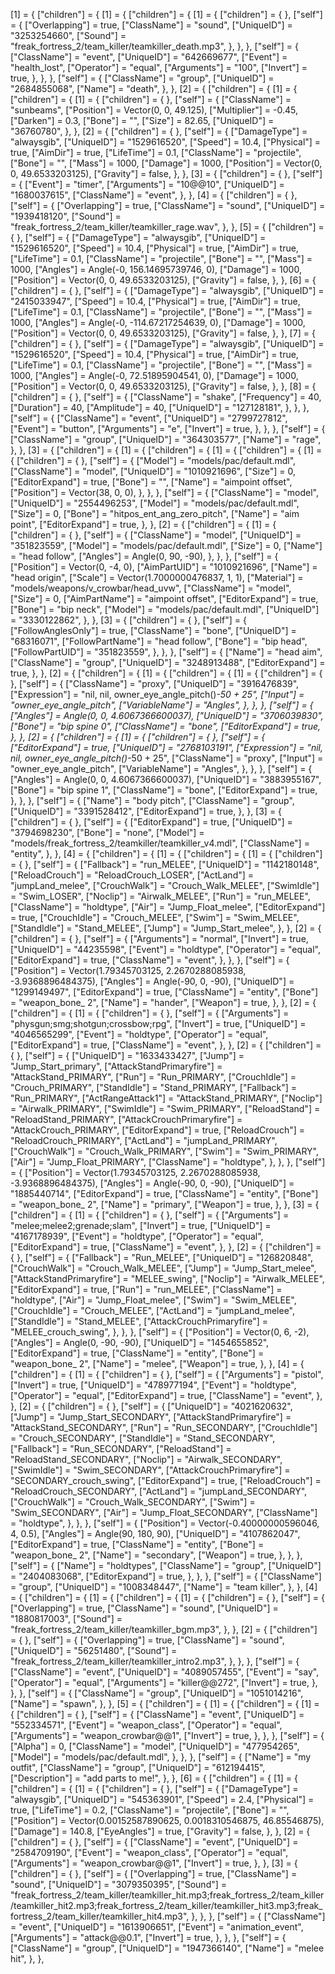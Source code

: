 [1] = {
	["children"] = {
		[1] = {
			["children"] = {
				[1] = {
					["children"] = {
					},
					["self"] = {
						["Overlapping"] = true,
						["ClassName"] = "sound",
						["UniqueID"] = "3253254660",
						["Sound"] = "freak_fortress_2/team_killer/teamkiller_death.mp3",
					},
				},
			},
			["self"] = {
				["ClassName"] = "event",
				["UniqueID"] = "642669677",
				["Event"] = "health_lost",
				["Operator"] = "equal",
				["Arguments"] = "100",
				["Invert"] = true,
			},
		},
	},
	["self"] = {
		["ClassName"] = "group",
		["UniqueID"] = "2684855068",
		["Name"] = "death",
	},
},
[2] = {
	["children"] = {
		[1] = {
			["children"] = {
				[1] = {
					["children"] = {
					},
					["self"] = {
						["ClassName"] = "sunbeams",
						["Position"] = Vector(0, 0, 49.125),
						["Multiplier"] = -0.45,
						["Darken"] = 0.3,
						["Bone"] = "",
						["Size"] = 82.65,
						["UniqueID"] = "36760780",
					},
				},
				[2] = {
					["children"] = {
					},
					["self"] = {
						["DamageType"] = "alwaysgib",
						["UniqueID"] = "1529616520",
						["Speed"] = 10.4,
						["Physical"] = true,
						["AimDir"] = true,
						["LifeTime"] = 0.1,
						["ClassName"] = "projectile",
						["Bone"] = "",
						["Mass"] = 1000,
						["Damage"] = 1000,
						["Position"] = Vector(0, 0, 49.6533203125),
						["Gravity"] = false,
					},
				},
				[3] = {
					["children"] = {
					},
					["self"] = {
						["Event"] = "timer",
						["Arguments"] = "10@@10",
						["UniqueID"] = "1680037615",
						["ClassName"] = "event",
					},
				},
				[4] = {
					["children"] = {
					},
					["self"] = {
						["Overlapping"] = true,
						["ClassName"] = "sound",
						["UniqueID"] = "1939418120",
						["Sound"] = "freak_fortress_2/team_killer/teamkiller_rage.wav",
					},
				},
				[5] = {
					["children"] = {
					},
					["self"] = {
						["DamageType"] = "alwaysgib",
						["UniqueID"] = "1529616520",
						["Speed"] = 10.4,
						["Physical"] = true,
						["AimDir"] = true,
						["LifeTime"] = 0.1,
						["ClassName"] = "projectile",
						["Bone"] = "",
						["Mass"] = 1000,
						["Angles"] = Angle(-0, 156.14695739746, 0),
						["Damage"] = 1000,
						["Position"] = Vector(0, 0, 49.6533203125),
						["Gravity"] = false,
					},
				},
				[6] = {
					["children"] = {
					},
					["self"] = {
						["DamageType"] = "alwaysgib",
						["UniqueID"] = "2415033947",
						["Speed"] = 10.4,
						["Physical"] = true,
						["AimDir"] = true,
						["LifeTime"] = 0.1,
						["ClassName"] = "projectile",
						["Bone"] = "",
						["Mass"] = 1000,
						["Angles"] = Angle(-0, -114.67217254639, 0),
						["Damage"] = 1000,
						["Position"] = Vector(0, 0, 49.6533203125),
						["Gravity"] = false,
					},
				},
				[7] = {
					["children"] = {
					},
					["self"] = {
						["DamageType"] = "alwaysgib",
						["UniqueID"] = "1529616520",
						["Speed"] = 10.4,
						["Physical"] = true,
						["AimDir"] = true,
						["LifeTime"] = 0.1,
						["ClassName"] = "projectile",
						["Bone"] = "",
						["Mass"] = 1000,
						["Angles"] = Angle(-0, 72.51895904541, 0),
						["Damage"] = 1000,
						["Position"] = Vector(0, 0, 49.6533203125),
						["Gravity"] = false,
					},
				},
				[8] = {
					["children"] = {
					},
					["self"] = {
						["ClassName"] = "shake",
						["Frequency"] = 40,
						["Duration"] = 40,
						["Amplitude"] = 40,
						["UniqueID"] = "127128181",
					},
				},
			},
			["self"] = {
				["ClassName"] = "event",
				["UniqueID"] = "2799727812",
				["Event"] = "button",
				["Arguments"] = "e",
				["Invert"] = true,
			},
		},
	},
	["self"] = {
		["ClassName"] = "group",
		["UniqueID"] = "364303577",
		["Name"] = "rage",
	},
},
[3] = {
	["children"] = {
		[1] = {
			["children"] = {
				[1] = {
					["children"] = {
						[1] = {
							["children"] = {
							},
							["self"] = {
								["Model"] = "models/pac/default.mdl",
								["ClassName"] = "model",
								["UniqueID"] = "1010921696",
								["Size"] = 0,
								["EditorExpand"] = true,
								["Bone"] = "",
								["Name"] = "aimpoint offset",
								["Position"] = Vector(38, 0, 0),
							},
						},
					},
					["self"] = {
						["ClassName"] = "model",
						["UniqueID"] = "2554496253",
						["Model"] = "models/pac/default.mdl",
						["Size"] = 0,
						["Bone"] = "hitpos_ent_ang_zero_pitch",
						["Name"] = "aim point",
						["EditorExpand"] = true,
					},
				},
				[2] = {
					["children"] = {
						[1] = {
							["children"] = {
							},
							["self"] = {
								["ClassName"] = "model",
								["UniqueID"] = "351823559",
								["Model"] = "models/pac/default.mdl",
								["Size"] = 0,
								["Name"] = "head follow",
								["Angles"] = Angle(0, 90, -90),
							},
						},
					},
					["self"] = {
						["Position"] = Vector(0, -4, 0),
						["AimPartUID"] = "1010921696",
						["Name"] = "head origin",
						["Scale"] = Vector(1.7000000476837, 1, 1),
						["Material"] = "models/weapons/v_crowbar/head_uvw",
						["ClassName"] = "model",
						["Size"] = 0,
						["AimPartName"] = "aimpoint offset",
						["EditorExpand"] = true,
						["Bone"] = "bip neck",
						["Model"] = "models/pac/default.mdl",
						["UniqueID"] = "3330122862",
					},
				},
				[3] = {
					["children"] = {
					},
					["self"] = {
						["FollowAnglesOnly"] = true,
						["ClassName"] = "bone",
						["UniqueID"] = "68316071",
						["FollowPartName"] = "head follow",
						["Bone"] = "bip head",
						["FollowPartUID"] = "351823559",
					},
				},
			},
			["self"] = {
				["Name"] = "head aim",
				["ClassName"] = "group",
				["UniqueID"] = "3248913488",
				["EditorExpand"] = true,
			},
		},
		[2] = {
			["children"] = {
				[1] = {
					["children"] = {
						[1] = {
							["children"] = {
							},
							["self"] = {
								["ClassName"] = "proxy",
								["UniqueID"] = "3916476839",
								["Expression"] = "nil, nil, owner_eye_angle_pitch()*-50 + 25",
								["Input"] = "owner_eye_angle_pitch",
								["VariableName"] = "Angles",
							},
						},
					},
					["self"] = {
						["Angles"] = Angle(0, 0, 4.6067366600037),
						["UniqueID"] = "3706039830",
						["Bone"] = "bip spine  0",
						["ClassName"] = "bone",
						["EditorExpand"] = true,
					},
				},
				[2] = {
					["children"] = {
						[1] = {
							["children"] = {
							},
							["self"] = {
								["EditorExpand"] = true,
								["UniqueID"] = "2768103191",
								["Expression"] = "nil, nil, owner_eye_angle_pitch()*-50 + 25",
								["ClassName"] = "proxy",
								["Input"] = "owner_eye_angle_pitch",
								["VariableName"] = "Angles",
							},
						},
					},
					["self"] = {
						["Angles"] = Angle(0, 0, 4.6067366600037),
						["UniqueID"] = "3883955167",
						["Bone"] = "bip spine  1",
						["ClassName"] = "bone",
						["EditorExpand"] = true,
					},
				},
			},
			["self"] = {
				["Name"] = "body pitch",
				["ClassName"] = "group",
				["UniqueID"] = "3391528412",
				["EditorExpand"] = true,
			},
		},
		[3] = {
			["children"] = {
			},
			["self"] = {
				["EditorExpand"] = true,
				["UniqueID"] = "3794698230",
				["Bone"] = "none",
				["Model"] = "models/freak_fortress_2/teamkiller/teamkiller_v4.mdl",
				["ClassName"] = "entity",
			},
		},
		[4] = {
			["children"] = {
				[1] = {
					["children"] = {
						[1] = {
							["children"] = {
							},
							["self"] = {
								["Fallback"] = "run_MELEE",
								["UniqueID"] = "1142180148",
								["ReloadCrouch"] = "ReloadCrouch_LOSER",
								["ActLand"] = "jumpLand_melee",
								["CrouchWalk"] = "Crouch_Walk_MELEE",
								["SwimIdle"] = "Swim_LOSER",
								["Noclip"] = "Airwalk_MELEE",
								["Run"] = "run_MELEE",
								["ClassName"] = "holdtype",
								["Air"] = "Jump_Float_melee",
								["EditorExpand"] = true,
								["CrouchIdle"] = "Crouch_MELEE",
								["Swim"] = "Swim_MELEE",
								["StandIdle"] = "Stand_MELEE",
								["Jump"] = "Jump_Start_melee",
							},
						},
						[2] = {
							["children"] = {
							},
							["self"] = {
								["Arguments"] = "normal",
								["Invert"] = true,
								["UniqueID"] = "44235598",
								["Event"] = "holdtype",
								["Operator"] = "equal",
								["EditorExpand"] = true,
								["ClassName"] = "event",
							},
						},
					},
					["self"] = {
						["Position"] = Vector(1.79345703125, 2.2670288085938, -3.9368896484375),
						["Angles"] = Angle(-90, 0, -90),
						["UniqueID"] = "1299149497",
						["EditorExpand"] = true,
						["ClassName"] = "entity",
						["Bone"] = "weapon_bone_ 2",
						["Name"] = "hander",
						["Weapon"] = true,
					},
				},
				[2] = {
					["children"] = {
						[1] = {
							["children"] = {
							},
							["self"] = {
								["Arguments"] = "physgun;smg;shotgun;crossbow;rpg",
								["Invert"] = true,
								["UniqueID"] = "4046565299",
								["Event"] = "holdtype",
								["Operator"] = "equal",
								["EditorExpand"] = true,
								["ClassName"] = "event",
							},
						},
						[2] = {
							["children"] = {
							},
							["self"] = {
								["UniqueID"] = "1633433427",
								["Jump"] = "Jump_Start_primary",
								["AttackStandPrimaryfire"] = "AttackStand_PRIMARY",
								["Run"] = "Run_PRIMARY",
								["CrouchIdle"] = "Crouch_PRIMARY",
								["StandIdle"] = "Stand_PRIMARY",
								["Fallback"] = "Run_PRIMARY",
								["ActRangeAttack1"] = "AttackStand_PRIMARY",
								["Noclip"] = "Airwalk_PRIMARY",
								["SwimIdle"] = "Swim_PRIMARY",
								["ReloadStand"] = "ReloadStand_PRIMARY",
								["AttackCrouchPrimaryfire"] = "AttackCrouch_PRIMARY",
								["EditorExpand"] = true,
								["ReloadCrouch"] = "ReloadCrouch_PRIMARY",
								["ActLand"] = "jumpLand_PRIMARY",
								["CrouchWalk"] = "Crouch_Walk_PRIMARY",
								["Swim"] = "Swim_PRIMARY",
								["Air"] = "Jump_Float_PRIMARY",
								["ClassName"] = "holdtype",
							},
						},
					},
					["self"] = {
						["Position"] = Vector(1.79345703125, 2.2670288085938, -3.9368896484375),
						["Angles"] = Angle(-90, 0, -90),
						["UniqueID"] = "1885440714",
						["EditorExpand"] = true,
						["ClassName"] = "entity",
						["Bone"] = "weapon_bone_ 2",
						["Name"] = "primary",
						["Weapon"] = true,
					},
				},
				[3] = {
					["children"] = {
						[1] = {
							["children"] = {
							},
							["self"] = {
								["Arguments"] = "melee;melee2;grenade;slam",
								["Invert"] = true,
								["UniqueID"] = "4167178939",
								["Event"] = "holdtype",
								["Operator"] = "equal",
								["EditorExpand"] = true,
								["ClassName"] = "event",
							},
						},
						[2] = {
							["children"] = {
							},
							["self"] = {
								["Fallback"] = "Run_MELEE",
								["UniqueID"] = "126820848",
								["CrouchWalk"] = "Crouch_Walk_MELEE",
								["Jump"] = "Jump_Start_melee",
								["AttackStandPrimaryfire"] = "MELEE_swing",
								["Noclip"] = "Airwalk_MELEE",
								["EditorExpand"] = true,
								["Run"] = "run_MELEE",
								["ClassName"] = "holdtype",
								["Air"] = "Jump_Float_melee",
								["Swim"] = "Swim_MELEE",
								["CrouchIdle"] = "Crouch_MELEE",
								["ActLand"] = "jumpLand_melee",
								["StandIdle"] = "Stand_MELEE",
								["AttackCrouchPrimaryfire"] = "MELEE_crouch_swing",
							},
						},
					},
					["self"] = {
						["Position"] = Vector(0, 6, -2),
						["Angles"] = Angle(0, -90, -90),
						["UniqueID"] = "1454655852",
						["EditorExpand"] = true,
						["ClassName"] = "entity",
						["Bone"] = "weapon_bone_ 2",
						["Name"] = "melee",
						["Weapon"] = true,
					},
				},
				[4] = {
					["children"] = {
						[1] = {
							["children"] = {
							},
							["self"] = {
								["Arguments"] = "pistol",
								["Invert"] = true,
								["UniqueID"] = "478977194",
								["Event"] = "holdtype",
								["Operator"] = "equal",
								["EditorExpand"] = true,
								["ClassName"] = "event",
							},
						},
						[2] = {
							["children"] = {
							},
							["self"] = {
								["UniqueID"] = "4021620632",
								["Jump"] = "Jump_Start_SECONDARY",
								["AttackStandPrimaryfire"] = "AttackStand_SECONDARY",
								["Run"] = "Run_SECONDARY",
								["CrouchIdle"] = "Crouch_SECONDARY",
								["StandIdle"] = "Stand_SECONDARY",
								["Fallback"] = "Run_SECONDARY",
								["ReloadStand"] = "ReloadStand_SECONDARY",
								["Noclip"] = "Airwalk_SECONDARY",
								["SwimIdle"] = "Swim_SECONDARY",
								["AttackCrouchPrimaryfire"] = "SECONDARY_crouch_swing",
								["EditorExpand"] = true,
								["ReloadCrouch"] = "ReloadCrouch_SECONDARY",
								["ActLand"] = "jumpLand_SECONDARY",
								["CrouchWalk"] = "Crouch_Walk_SECONDARY",
								["Swim"] = "Swim_SECONDARY",
								["Air"] = "Jump_Float_SECONDARY",
								["ClassName"] = "holdtype",
							},
						},
					},
					["self"] = {
						["Position"] = Vector(-0.40000000596046, 4, 0.5),
						["Angles"] = Angle(90, 180, 90),
						["UniqueID"] = "4107862047",
						["EditorExpand"] = true,
						["ClassName"] = "entity",
						["Bone"] = "weapon_bone_ 2",
						["Name"] = "secondary",
						["Weapon"] = true,
					},
				},
			},
			["self"] = {
				["Name"] = "holdtypes",
				["ClassName"] = "group",
				["UniqueID"] = "2404083068",
				["EditorExpand"] = true,
			},
		},
	},
	["self"] = {
		["ClassName"] = "group",
		["UniqueID"] = "1008348447",
		["Name"] = "team killer",
	},
},
[4] = {
	["children"] = {
		[1] = {
			["children"] = {
				[1] = {
					["children"] = {
					},
					["self"] = {
						["Overlapping"] = true,
						["ClassName"] = "sound",
						["UniqueID"] = "1880817003",
						["Sound"] = "freak_fortress_2/team_killer/teamkiller_bgm.mp3",
					},
				},
				[2] = {
					["children"] = {
					},
					["self"] = {
						["Overlapping"] = true,
						["ClassName"] = "sound",
						["UniqueID"] = "56251480",
						["Sound"] = "freak_fortress_2/team_killer/teamkiller_intro2.mp3",
					},
				},
			},
			["self"] = {
				["ClassName"] = "event",
				["UniqueID"] = "4089057455",
				["Event"] = "say",
				["Operator"] = "equal",
				["Arguments"] = "killer@@272",
				["Invert"] = true,
			},
		},
	},
	["self"] = {
		["ClassName"] = "group",
		["UniqueID"] = "1051014216",
		["Name"] = "spawn",
	},
},
[5] = {
	["children"] = {
		[1] = {
			["children"] = {
				[1] = {
					["children"] = {
					},
					["self"] = {
						["ClassName"] = "event",
						["UniqueID"] = "552334571",
						["Event"] = "weapon_class",
						["Operator"] = "equal",
						["Arguments"] = "weapon_crowbar@@1",
						["Invert"] = true,
					},
				},
			},
			["self"] = {
				["Alpha"] = 0,
				["ClassName"] = "model",
				["UniqueID"] = "477954265",
				["Model"] = "models/pac/default.mdl",
			},
		},
	},
	["self"] = {
		["Name"] = "my outfit",
		["ClassName"] = "group",
		["UniqueID"] = "612194415",
		["Description"] = "add parts to me!",
	},
},
[6] = {
	["children"] = {
		[1] = {
			["children"] = {
				[1] = {
					["children"] = {
					},
					["self"] = {
						["DamageType"] = "alwaysgib",
						["UniqueID"] = "545363901",
						["Speed"] = 2.4,
						["Physical"] = true,
						["LifeTime"] = 0.2,
						["ClassName"] = "projectile",
						["Bone"] = "",
						["Position"] = Vector(0.00152587890625, 0.0018310546875, 46.85546875),
						["Damage"] = 140.8,
						["EyeAngles"] = true,
						["Gravity"] = false,
					},
				},
				[2] = {
					["children"] = {
					},
					["self"] = {
						["ClassName"] = "event",
						["UniqueID"] = "2584709190",
						["Event"] = "weapon_class",
						["Operator"] = "equal",
						["Arguments"] = "weapon_crowbar@@1",
						["Invert"] = true,
					},
				},
				[3] = {
					["children"] = {
					},
					["self"] = {
						["Overlapping"] = true,
						["ClassName"] = "sound",
						["UniqueID"] = "3079350395",
						["Sound"] = "freak_fortress_2/team_killer/teamkiller_hit.mp3;freak_fortress_2/team_killer/teamkiller_hit2.mp3;freak_fortress_2/team_killer/teamkiller_hit3.mp3;freak_fortress_2/team_killer/teamkiller_hit4.mp3",
					},
				},
			},
			["self"] = {
				["ClassName"] = "event",
				["UniqueID"] = "1613906651",
				["Event"] = "animation_event",
				["Arguments"] = "attack@@0.1",
				["Invert"] = true,
			},
		},
	},
	["self"] = {
		["ClassName"] = "group",
		["UniqueID"] = "1947366140",
		["Name"] = "melee hit",
	},
},
